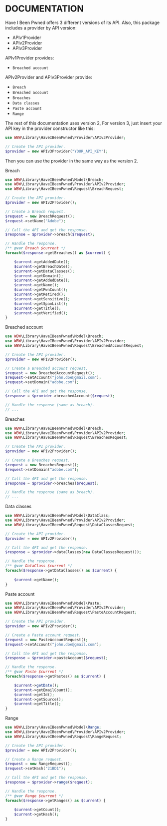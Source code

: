 DOCUMENTATION
=============

Have I Been Pwned offers 3 different versions of its API. Also, this package
includes a provider by API version:

- APIv1Provider
- APIv2Provider
- APIv3Provider

APIv1Provider provides:

- `Breached account`

APIv2Provider and APIv3Provider provide:

- `Breach`
- `Breached account`
- `Breaches`
- `Data classes`
- `Paste account`
- `Range`

The rest of this documentation uses version 2, For version 3, just insert your
API key in the provider constructor like this:

```php
use WBW\Library\HaveIBeenPwned\Provider\APIv3Provider;

// Create the API provider.
$provider = new APIv3Provider("YOUR_API_KEY");
```

Then you can use the provider in the same way as the version 2.

Breach

```php
use WBW\Library\HaveIBeenPwned\Model\Breach;
use WBW\Library\HaveIBeenPwned\Provider\APIv2Provider;
use WBW\Library\HaveIBeenPwned\Request\BreachRequest;

// Create the API provider.
$provider = new APIv2Provider();

// Create a Breach request.
$request = new BreachRequest();
$request->setName("Adobe");

// Call the API and get the response.
$response = $provider->breach($request);

// Handle the response.
/** @var Breach $current */
foreach($response->getBreaches() as $current) {

    $current->getAddedDate();
    $current->getBreachDate();
    $current->getDataClasses();
    $current->getDomain();
    $current->getAddedDate();
    $current->getName();
    $current->getPwnCount();
    $current->getRetired();
    $current->getSensitive();
    $current->getSpamList();
    $current->getTitle();
    $current->getVerified();
}
```

Breached account

```php
use WBW\Library\HaveIBeenPwned\Model\Breach;
use WBW\Library\HaveIBeenPwned\Provider\APIv2Provider;
use WBW\Library\HaveIBeenPwned\Request\BreachedAccountRequest;

// Create the API provider.
$provider = new APIv2Provider();

// Create a Breached account request.
$request = new BreachedAccountRequest();
$request->setAccount("john.doe@gmail.com");
$request->setDomain("adobe.com");

// Call the API and get the response.
$response = $provider->breachedAccount($request);

// Handle the response (same as breach).
// ...
```

Breaches

```php
use WBW\Library\HaveIBeenPwned\Model\Breach;
use WBW\Library\HaveIBeenPwned\Provider\APIv2Provider;
use WBW\Library\HaveIBeenPwned\Request\BreachesRequest;

// Create the API provider.
$provider = new APIv2Provider();

// Create a Breaches request.
$request = new BreachesRequest();
$request->setDomain("adobe.com");

// Call the API and get the response.
$response = $provider->breaches($request);

// Handle the response (same as breach).
// ...
```

Data classes

```php
use WBW\Library\HaveIBeenPwned\Model\DataClass;
use WBW\Library\HaveIBeenPwned\Provider\APIv2Provider;
use WBW\Library\HaveIBeenPwned\Request\DataClassesRequest;

// Create the API provider.
$provider = new APIv2Provider();

// Call the API and get the response.
$response = $provider->dataClasses(new DataClassesRequest());

// Handle the response.
/** @var DataClass $current */
foreach($response->getDataClasses() as $current) {
    
    $current->getName();
}
```

Paste account

```php
use WBW\Library\HaveIBeenPwned\Model\Paste;
use WBW\Library\HaveIBeenPwned\Provider\APIv2Provider;
use WBW\Library\HaveIBeenPwned\Request\PasteAccountRequest;

// Create the API provider.
$provider = new APIv2Provider();

// Create a Paste account request.
$request = new PasteAccountRequest();
$request->setAccount("john.doe@gmail.com");

// Call the API and get the response.
$response = $provider->pasteAccount($request);

// Handle the response.
/** @var Paste $current */
foreach($response->getPastes() as $current) {

    $current->getDate();
    $current->getEmailCount();
    $current->getId();
    $current->getSource();
    $current->getTitle();
}
```

Range

```php
use WBW\Library\HaveIBeenPwned\Model\Range;
use WBW\Library\HaveIBeenPwned\Provider\APIv2Provider;
use WBW\Library\HaveIBeenPwned\Request\RangeRequest;

// Create the API provider.
$provider = new APIv2Provider();

// Create a Range request.
$request = new RangeRequest();
$request->setHash("21BD1");

// Call the API and get the response.
$response = $provider->range($request);

// Handle the response.
/** @var Range $current */
foreach($response->getRanges() as $current) {
    
    $current->getCount();
    $current->getHash();
}
```
